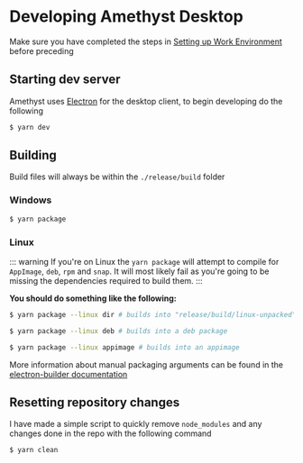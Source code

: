 # Developing Amethyst Desktop

Make sure you have completed the steps in [Setting up Work Environment](./setting_up_environment.md) before preceding

## Starting dev server

Amethyst uses [Electron](https://www.electronjs.org/) for the desktop client, to begin developing do the following

```sh
$ yarn dev
```

## Building

Build files will always be within the `./release/build` folder

### Windows

```sh
$ yarn package
```

### Linux

::: warning
If you're on Linux the `yarn package` will attempt to compile for
`AppImage`, `deb`, `rpm` and `snap`. It will most likely fail as you're going to be missing the
dependencies required to build them.
:::

**You should do something like the following:**

```sh
$ yarn package --linux dir # builds into "release/build/linux-unpacked"
```

```sh
$ yarn package --linux deb # builds into a deb package
```

```sh
$ yarn package --linux appimage # builds into an appimage
```

More information about manual packaging arguments can be found in the [electron-builder documentation](https://www.electron.build/configuration/linux.html)

## Resetting repository changes

I have made a simple script to quickly remove `node_modules` and any changes done in the repo with the following command

```sh
$ yarn clean
```
